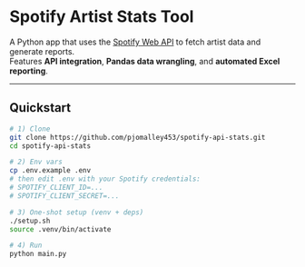 # Spotify Artist Stats Tool

A Python app that uses the [Spotify Web API](https://developer.spotify.com/documentation/web-api) to fetch artist data and generate reports.  
Features **API integration**, **Pandas data wrangling**, and **automated Excel reporting**.

---

## Quickstart

```bash
# 1) Clone
git clone https://github.com/pjomalley453/spotify-api-stats.git
cd spotify-api-stats

# 2) Env vars
cp .env.example .env
# then edit .env with your Spotify credentials:
# SPOTIFY_CLIENT_ID=...
# SPOTIFY_CLIENT_SECRET=...

# 3) One-shot setup (venv + deps)
./setup.sh
source .venv/bin/activate

# 4) Run
python main.py
